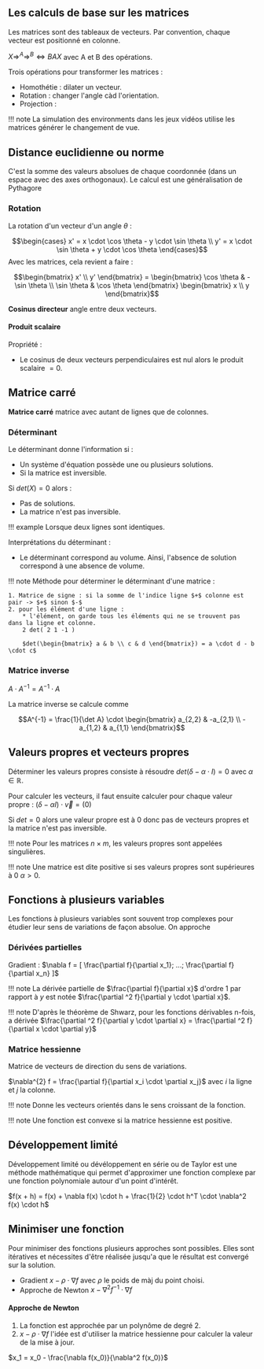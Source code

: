 ## Les calculs de base sur les matrices

Les matrices sont des tableaux de vecteurs. Par convention, chaque vecteur est positionné en colonne.

$X \Rightarrow^A \Rightarrow ^B \Leftrightarrow BAX$ avec A et B des opérations.

Trois opérations pour transformer les matrices :

* Homothétie : dilater un vecteur.
* Rotation : changer l'angle càd l'orientation.
* Projection : 

!!! note
    La simulation des environments dans les jeux vidéos utilise les matrices générer le changement de vue.
## Distance euclidienne ou norme

C'est la somme des valeurs absolues de chaque coordonnée (dans un espace avec des axes orthogonaux).
Le calcul est une généralisation de Pythagore
### Rotation 

La rotation d'un vecteur d'un angle $\theta$ :

$$\begin{cases}
 x' = x \cdot \cos \theta - y \cdot \sin \theta \\
 y' = x \cdot \sin \theta + y \cdot \cos \theta
\end{cases}$$
Avec les matrices, cela revient a faire :

$$\begin{bmatrix} x' \\ y' \end{bmatrix} = 
\begin{bmatrix}
    \cos \theta & -\sin \theta \\ \sin \theta & \cos \theta
 \end{bmatrix}
\begin{bmatrix} x \\ y \end{bmatrix}$$

__Cosinus directeur__ angle entre deux vecteurs.
#### Produit scalaire

Propriété :

* Le cosinus de deux vecteurs perpendiculaires est nul alors le produit scalaire $= 0$.
## Matrice carré

__Matrice carré__ matrice avec autant de lignes que de colonnes.
### Déterminant

Le déterminant donne l'information si : 

* Un système d'équation possède une ou plusieurs solutions.
* Si la matrice est inversible.

Si $det(X) = 0$ alors :

* Pas de solutions.
* La matrice n'est pas inversible.

!!! example
    Lorsque deux lignes sont identiques.

Interprétations du déterminant :

* Le déterminant correspond au volume. Ainsi, l'absence de solution correspond à une absence de volume.

!!! note
    Méthode pour déterminer le déterminant d'une matrice : 

    1. Matrice de signe : si la somme de l'indice ligne $+$ colonne est pair -> $+$ sinon $-$
    2. pour les élément d'une ligne :
        * l'élément, on garde tous les éléments qui ne se trouvent pas dans la ligne et colonne.
        2 det( 2 1 -1 )

        $det(\begin{bmatrix} a & b \\ c & d \end{bmatrix}) = a \cdot d - b \cdot c$
### Matrice inverse

$A \cdot A^{-1} = A^{-1} \cdot A$

La matrice inverse se calcule comme 

$$A^{-1} = \frac{1}{\det A} \cdot \begin{bmatrix} a_{2,2} & -a_{2,1} \\ -a_{1,2} & a_{1,1} \end{bmatrix}$$
## Valeurs propres et vecteurs propres

Déterminer les valeurs propres consiste à résoudre $det(\delta - \alpha \cdot I) = 0$  avec $\alpha \in \mathbb{R}$.

Pour calculer les vecteurs, il faut ensuite calculer pour chaque valeur propre : $(\delta - \alpha I) \cdot \vec{v} = (0)$

Si $det = 0$ alors une valeur propre est à 0 donc pas de vecteurs propres et la matrice n'est pas inversible.

!!! note
    Pour les matrices $n \times m$, les valeurs propres sont appelées singulières.

!!! note
    Une matrice est dite positive si ses valeurs propres sont supérieures à 0 $\alpha \gt 0$.
## Fonctions à plusieurs variables

Les fonctions à plusieurs variables sont souvent trop complexes pour étudier leur sens de variations de façon absolue. On approche 
### Dérivées partielles

Gradient : $\nabla f = [ \frac{\partial f}{\partial x_1}; ...; \frac{\partial f}{\partial x_n} ]$

!!! note
    La dérivée partielle de $\frac{\partial f}{\partial x}$ d'ordre 1 par rapport à $y$ est notée $\frac{\partial ^2 f}{\partial y \cdot \partial x}$.

!!! note
    D'après le théorème de Shwarz, pour les fonctions dérivables n-fois, a dérivée $\frac{\partial ^2 f}{\partial y \cdot \partial x} = \frac{\partial ^2 f}{\partial x \cdot \partial y}$
### Matrice hessienne

Matrice de vecteurs de direction du sens de variations.

$\nabla^{2} f = \frac{\partial f}{\partial x_i \cdot \partial x_j}$ avec $i$ la ligne et $j$ la colonne.

!!! note
    Donne les vecteurs orientés dans le sens croissant de la fonction.

!!! note
    Une fonction est convexe si la matrice hessienne est positive.
## Développement limité

Développement limité ou dévéloppement en série ou de Taylor est une méthode mathématique qui permet d'approximer une fonction complexe par une fonction polynomiale autour d'un point d'intérêt.

$f(x + h) = f(x) + \nabla f(x) \cdot h + \frac{1}{2} \cdot h^T \cdot \nabla^2 f(x) \cdot h$
## Minimiser une fonction

Pour minimiser des fonctions plusieurs approches sont possibles. Elles sont itératives et nécessites d'être réalisée jusqu'a que le résultat est convergé sur la solution.

* Gradient $x - \rho \cdot \nabla f$ avec $\rho$ le poids de màj du point choisi.
* Approche de Newton $x - \nabla ^2 f^{-1} \cdot \nabla f$
#### Approche de Newton

1. La fonction est approchée par un polynôme de degré 2.
2. $x - \rho \cdot \nabla f$ l'idée est d'utiliser la matrice hessienne pour calculer la valeur de la mise à jour.

$x_1 = x_0 - \frac{\nabla f(x_0)}{\nabla^2 f(x_0)}$